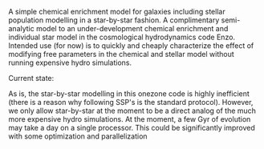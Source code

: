 A simple chemical enrichment model for galaxies including stellar population
modelling in a star-by-star fashion. A complimentary semi-analytic model
to an under-development chemical enrichment and individual star model in
the cosmological hydrodynamics code Enzo. Intended use (for now) is to quickly
and cheaply characterize the effect of modifying free parameters in the 
chemical and stellar model without running expensive hydro simulations.

Current state:

As is, the star-by-star modelling in this onezone code is highly inefficient
(there is a reason why following SSP's is the standard protocol). However, we
only allow star-by-star at the moment to be a direct analog of the much more
expensive hydro simulations. At the moment, a few Gyr of evolution may take a 
day on a single processor. This could be significantly improved with some
optimization and parallelization
